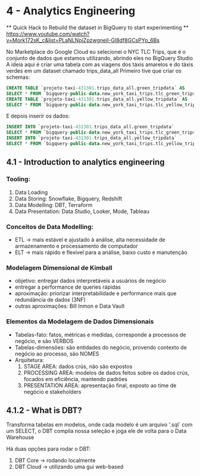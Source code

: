 # 4 - Analytics Engineering

** Quick Hack to Rebuild the dataset in BigQuery to start experimenting **
https://www.youtube.com/watch?v=Mork172sK_c&list=PLaNLNpjZpzwgneiI-Gl8df8GCsPYp_6Bs

No Marketplace do Google Cloud eu selecionei o NYC TLC Trips, que é o conjunto de dados que estamos utilizando, abrindo eles no BigQuery Studio
A ideia aqui é criar uma tabela com as viagens dos táxis amarelos e do táxis verdes em um dataset chamado trips_data_all
Primeiro tive que criar os schemas:

```sql
CREATE TABLE `projeto-taxi-431301.trips_data_all.green_tripdata` AS
SELECT * FROM `bigquery-public-data.new_york_taxi_trips.tlc_green_trips_2019`;
CREATE TABLE `projeto-taxi-431301.trips_data_all.yellow_tripdata` AS
SELECT * FROM `bigquery-public-data.new_york_taxi_trips.tlc_yellow_trips_2019`;
```

E depois inserir os dados:

```sql
INSERT INTO `projeto-taxi-431301.trips_data_all.green_tripdata`
SELECT * FROM `bigquery-public-data.new_york_taxi_trips.tlc_green_trips_2020`;
INSERT INTO `projeto-taxi-431301.trips_data_all.yellow_tripdata`
SELECT * FROM `bigquery-public-data.new_york_taxi_trips.tlc_yellow_trips_2020`;
```

## 4.1 - Introduction to analytics engineering
### Tooling:
1. Data Loading
2. Data Storing: Snowflake, Bigquery, Redshift
3. Data Modelling: DBT, Terraform
4. Data Presentation: Data Studio, Looker, Mode, Tableau

### Conceitos de Data Modelling:
- ETL -> mais estável e ajustado à análise, alta necessidade de armazenamento e processamento de computador
- ELT -> mais rápido e flexível para a análise, baixo custo e manutenção

### Modelagem Dimensional de Kimball
- objetivo: entregar dados interpretáveis a usuários de negócio
- entregar a performance de queries rápidas
- aproximação: priorizar interpretabilidade e performance mais que redundância de dados (3NF)
- outras aproximações: Bill Inmon e Data Vault

### Elementos da Modelagem de Dados Dimensionais
- Tabelas-fato: fatos, métricas e medidas, corresponde a processos de negócio, e são VERBOS
- Tabelas-dimensões: são entidades do negócio, provendo contexto de negócio ao processo, são NOMES
- Arquitetura:
    1. STAGE AREA: dados crús, não são expostos
    2. PROCESSING AREA: modelos de dados feitos sobre os dados crús, focados em eficiência, mantendo padrões
    3. PRESENTATION AREA: apresentação final, exposto ao time de negócio e stakeholders

## 4.1.2 - What is DBT?
Transforma tabelas em modelos, onde cada modelo é um arquivo '.sql` com um SELECT, o DBT compila nossa seleção e joga ele de volta para o Data Warehouse

Há duas opções para rodar o DBT:
1. DBT Core -> rodando localmente
2. DBT Cloud -> utilizando uma gui web-based